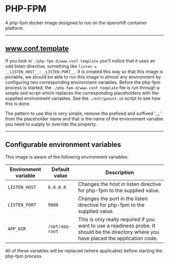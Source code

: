# PHP-FPM

A php-fpm docker image designed to run on the openshift container platform.

---

## www.conf.template

If you look in `./php-fpm.d/www.conf.template` you'll notice that it uses an odd listen directive, something like `listen = __LISTEN_HOST__:__LISTEN_PORT__`. It is created this way so that this image is portable, we should be able to run this image in almost any environment by configuring two corresponding environment variables. Before the php-fpm process is started, the `./php-fpm.d/www.conf.template` file is run through a simple sed script which replaces the corresponding placeholders with the supplied environment variables. See the `./entrypoint.sh` script to see how this is done.

The pattern to use this is very simple, remove the prefixed and suffixed '__' from the placeholder name and that is the name of the environment variable you need to supply to override the property.

---

## Configurable environment variables

This image is aware of the following environment variables:

| Environment variable | Default value   | Description |
|----------------------|-----------------|-------------|
| `LISTEN_HOST`        | `0.0.0.0`       | Changes the host in listen directive for php-fpm to the supplied value. |
| `LISTEN_PORT`        | `9000`          | Changes the port in the listen directive for php-fpm to the supplied value. |
| `APP_DIR`            | `/opt/app-root` | This is only really required if you want to use a readiness probe. It should be the directory where you have placed the application code. |

All of these variables will be replaced (where applicable) before starting the php-fpm process.

